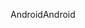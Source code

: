 <span data-ttu-id="50ca7-101">Android</span><span class="sxs-lookup"><span data-stu-id="50ca7-101">Android</span></span>